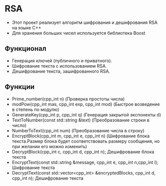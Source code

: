 # RSA

- Этот проект реализует алгоритм шифрования и дешифрования RSA на языке C++
- Для хранения больших чисел используется библиотека Boost
## Функционал
- Генерация ключей (публичного и приватного).
- Шифрование текста с использованием RSA.
- Дешифрование текста, зашифрованного RSA.
## Функции
- Prime_number(cpp_int n) (Проверка простоты числа)
- modPow(cpp_int mas, cpp_int exp, cpp_int mod) (Быстрое возведение в степень по модулю)
- GenerateKey(cpp_int p, cpp_int q) (Генерация закрытой экспоненты d)
- TextToNumber(const std::string &text) (Преобразование строки в число)
- NumberToText(cpp_int num) (Преобразование числа в строку)
- EncryptBlock(cpp_int m, cpp_int e, cpp_int n) (Шифрование блока текста.Размер блока будет соответствовать размеру сообщения, но при желании его можно изменить)
- DecryptBlock(cpp_int c, cpp_int d, cpp_int n); Дешифрование блока текста 
- EncryptText(const std::string &message, cpp_int e, cpp_int n,cpp_int l); Шифрование текста
- DecryptText(const std::vector<cpp_int> &encryptedBlocks, cpp_int d, cpp_int n); Дешифрование текста
